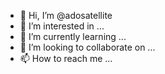 - 👋 Hi, I’m @adosatellite
- 👀 I’m interested in ...
- 🌱 I’m currently learning ...
- 💞️ I’m looking to collaborate on ...
- 📫 How to reach me ...

<!---
adosatellite/adosatellite is a ✨ special ✨ repository because its `README.md` (this file) appears on your GitHub profile.
You can click the Preview link to take a look at your changes.
--->
